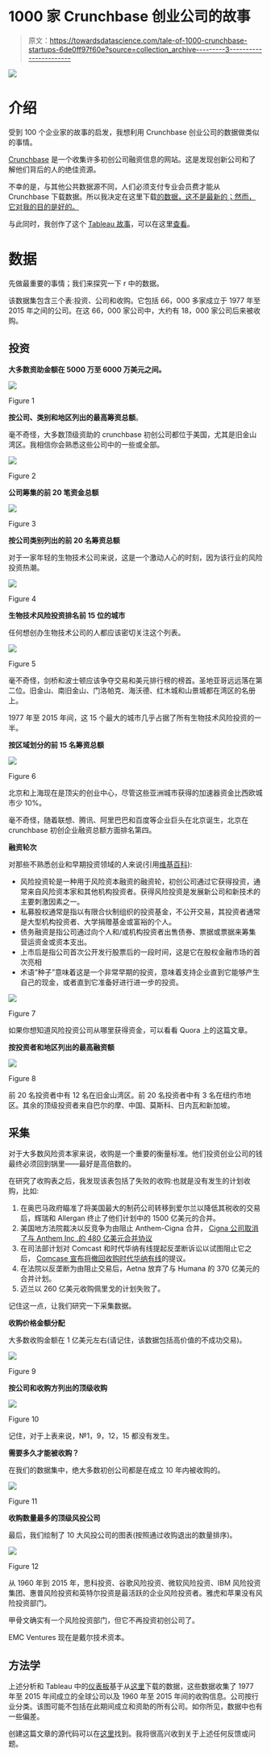 # 1000 家 Crunchbase 创业公司的故事

> 原文：<https://towardsdatascience.com/tale-of-1000-crunchbase-startups-6de0ff97f60e?source=collection_archive---------3----------------------->

![](img/7c56c19d7b5760ee3440cca996e3e55f.png)

# 介绍

受到 100 个企业家的故事的启发，我想利用 Crunchbase 创业公司的数据做类似的事情。

[Crunchbase](https://www.crunchbase.com/) 是一个收集许多初创公司融资信息的网站。这是发现创新公司和了解他们背后的人的绝佳资源。

不幸的是，与其他公共数据源不同，人们必须支付专业会员费才能从 Crunchbase 下载数据。所以我决定在这里下载[的数据，这不是最新的；然而，它对我的目的是好的。](https://github.com/notpeter/crunchbase-data)

与此同时，我创作了这个 [Tableau 故事](https://public.tableau.com/profile/susan.li#!/vizhome/CrunchbaseData_2/Taleof1000CrunchbaseStartups?publish=yes)，可以在这里[查看](https://public.tableau.com/profile/susan.li#!/vizhome/CrunchbaseData_2/Taleof1000CrunchbaseStartups?publish=yes)。

# 数据

先做最重要的事情；我们来探究一下 r 中的数据。

该数据集包含三个表:投资、公司和收购。它包括 66，000 多家成立于 1977 年至 2015 年之间的公司。在这 66，000 家公司中，大约有 18，000 家公司后来被收购。

## 投资

**大多数资助金额在 5000 万至 6000 万美元之间。**

![](img/7592043203833bcf3937238ac2030dfd.png)

Figure 1

**按公司、类别和地区列出的最高筹资总额**。

毫不奇怪，大多数顶级资助的 crunchbase 初创公司都位于美国，尤其是旧金山湾区。我相信你会熟悉这些公司中的一些或全部。

![](img/042540c27a4bffaae4bb76740e08752d.png)

Figure 2

**公司筹集的前 20 笔资金总额**

![](img/c02121a9a00c22fe68d7d4aadc7a1133.png)

Figure 3

**按公司类别列出的前 20 名筹资总额**

对于一家年轻的生物技术公司来说，这是一个激动人心的时刻，因为该行业的风险投资热潮。

![](img/f60ce41f890e15d23abec35f0a190c7f.png)

Figure 4

**生物技术风险投资排名前 15 位的城市**

任何想创办生物技术公司的人都应该密切关注这个列表。

![](img/5f25dbf3fa4d00376cbcb059f65b50da.png)

Figure 5

毫不奇怪，剑桥和波士顿应该争夺交易和美元排行榜的榜首。圣地亚哥远远落在第二位。旧金山、南旧金山、门洛帕克、海沃德、红木城和山景城都在湾区的名册上。

1977 年至 2015 年间，这 15 个最大的城市几乎占据了所有生物技术风险投资的一半。

**按区域划分的前 15 名筹资总额**

![](img/d864169f60531910e0658fb0dce945dc.png)

Figure 6

北京和上海现在是顶尖的创业中心，尽管这些亚洲城市获得的加速器资金比西欧城市少 10%。

毫不奇怪，随着联想、腾讯、阿里巴巴和百度等企业巨头在北京诞生，北京在 crunchbase 初创企业融资总额方面排名第四。

**融资轮次**

对那些不熟悉创业和早期投资领域的人来说(引用[维基百科](https://en.wikipedia.org/wiki/Venture_round)):

*   风险投资轮是一种用于风险资本融资的融资轮，初创公司通过它获得投资，通常来自风险资本家和其他机构投资者。获得风险投资是发展新公司和新技术的主要刺激因素之一。
*   私募股权通常是指以有限合伙制组织的投资基金，不公开交易，其投资者通常是大型机构投资者、大学捐赠基金或富裕的个人。
*   债务融资是指公司通过向个人和/或机构投资者出售债券、票据或票据来筹集营运资金或资本支出。
*   上市后是指公司首次公开发行股票后的一段时间，这是它在股权金融市场的首次亮相
*   术语“种子”意味着这是一个非常早期的投资，意味着支持企业直到它能够产生自己的现金，或者直到它准备好进行进一步的投资。

![](img/b01a51f38e06883a7d5433898b7fd0bc.png)

Figure 7

如果你想知道风险投资公司从哪里获得资金，可以看看 Quora 上的这篇文章。

**按投资者和地区列出的最高融资额**

![](img/8482ca32ed49d1b5f7c401f991743d2b.png)

Figure 8

前 20 名投资者中有 12 名在旧金山湾区。前 20 名投资者中有 3 名在纽约市地区。其余的顶级投资者来自巴尔的摩、中国、莫斯科、日内瓦和新加坡。

## **采集**

对于大多数风险资本家来说，收购是一个重要的衡量标准。他们投资创业公司的钱最终必须回到锅里——最好是高倍数的。

在研究了收购表之后，我发现该表包括了失败的收购:也就是没有发生的计划收购，比如:

1.  在奥巴马政府瞄准了将美国最大的制药公司转移到爱尔兰以降低其税收的交易后，辉瑞和 Allergan 终止了他们计划中的 1500 亿美元的合并。
2.  美国地方法院裁决以反竞争为由阻止 Anthem-Cigna 合并， [Cigna 公司取消了与 Anthem Inc .的 480 亿美元合并协议](https://www.wsj.com/articles/cigna-calls-off-merger-with-anthem-1487104016)
3.  在司法部计划对 Comcast 和时代华纳有线提起反垄断诉讼以试图阻止它之后， [Comcase 宣布将撤回收购时代华纳有线](https://www.nytimes.com/2015/04/24/business/media/comcast-time-warner-cable-merger.html?_r=0)的提议。
4.  在法院以反垄断为由阻止交易后，Aetna 放弃了与 Humana 的 370 亿美元的合并计划。
5.  迈兰以 260 亿美元收购佩里戈的计划失败了。

记住这一点，让我们研究一下采集数据。

**收购价格金额分配**

大多数收购金额在 1 亿美元左右(请记住，该数据包括高价值的不成功交易)。

![](img/fd5b5d9c61a393aa77de91c8b00fecae.png)

Figure 9

**按公司和收购方列出的顶级收购**

![](img/830b3c597d5dec42e0034c74b9df8b74.png)

Figure 10

记住，对于上表来说，№1，9，12，15 都没有发生。

**需要多久才能被收购？**

在我们的数据集中，绝大多数初创公司都是在成立 10 年内被收购的。

![](img/140773eb7cb3f35cb250ed28c5bfa765.png)

Figure 11

**收购数量最多的顶级风投公司**

最后，我们绘制了 10 大风投公司的图表(按照通过收购退出的数量排序)。

![](img/b75592f17580304c64f13c9f27993c9f.png)

Figure 12

从 1960 年到 2015 年，思科投资、谷歌风险投资、微软风险投资、IBM 风险投资集团、惠普风险投资和英特尔投资是最活跃的企业风险投资者。雅虎和苹果没有风险投资部门。

甲骨文确实有一个风险投资部门，但它不再投资初创公司了。

EMC Ventures 现在是戴尔技术资本。

## 方法学

上述分析和 Tableau 中的[仪表板](https://public.tableau.com/profile/susan.li#!/vizhome/CrunchbaseData_2/Taleof1000CrunchbaseStartups)基于从[这里](https://github.com/notpeter/crunchbase-data)下载的数据，这些数据收集了 1977 年至 2015 年间成立的全球公司以及 1960 年至 2015 年间的收购信息。公司按行业分类。该图可能不包括在此期间成立和资助的所有公司。如你所见，数据中也有一些偏差。

创建这篇文章的源代码可以在[这里](https://github.com/susanli2016/Data-Analysis-with-R/blob/master/crunchbase_investment.Rmd)找到。我将很高兴收到关于上述任何反馈或问题。